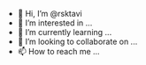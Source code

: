 - 👋 Hi, I’m @rsktavi
- 👀 I’m interested in ...
- 🌱 I’m currently learning ...
- 💞️ I’m looking to collaborate on ...
- 📫 How to reach me ...

<!---
rsktavi/rsktavi is a ✨ special ✨ repository because its `README.md` (this file) appears on your GitHub profile.
You can click the Preview link to take a look at your changes.
--->
